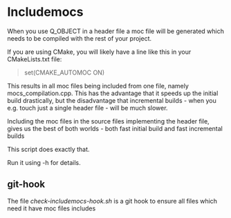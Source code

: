 Includemocs
===========
When you use Q_OBJECT in a header file a moc file will be generated which needs to be compiled with the rest of your project.

If you are using CMake, you will likely have a line like this in your CMakeLists.txt file:
> set(CMAKE_AUTOMOC ON)

This results in all moc files being included from one file, namely mocs_compilation.cpp.
This has the advantage that it speeds up the initial build drastically, but the disadvantage that
incremental builds - when you e.g. touch just a single header file - will be much slower.

Including the moc files in the source files implementing the header file, gives us the best
of both worlds - both fast initial build and fast incremental builds

This script does exactly that.

Run it using -h for details.

git-hook
--------

The file *check-includemocs-hook.sh* is a git hook to ensure all files which need it have moc files includes
